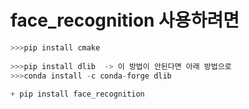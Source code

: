 # face_recognition 사용하려면   
```python
>>>pip install cmake   
       
>>>pip install dlib  -> 이 방법이 안된다면 아래 방법으로   
>>>conda install -c conda-forge dlib   
    
+ pip install face_recognition
```
